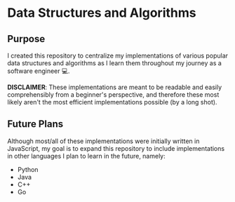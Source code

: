 # Data Structures and Algorithms
## Purpose
I created this repository to centralize my implementations of various popular data structures and algorithms as I learn them throughout my journey as a software engineer :computer:. 

**DISCLAIMER**: These implementations are meant to be readable and easily comprehensibly from a beginner's perspective, and therefore these most likely aren't the most efficient implementations possible (by a long shot).

## Future Plans
Although most/all of these implementations were initially written in JavaScript, my goal is to expand this repository to include implementations in other languages I plan to learn in the future, namely:
- Python
- Java
- C++
- Go 
